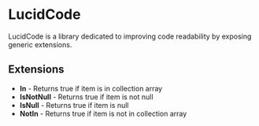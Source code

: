 # LucidCode

LucidCode is a library dedicated to improving code readability by exposing generic extensions.

## Extensions

* **In** - Returns true if item is in collection array
* **IsNotNull** - Returns true if item is not null
* **IsNull** - Returns true if item is null
* **NotIn** - Returns true if item is not in collection array
